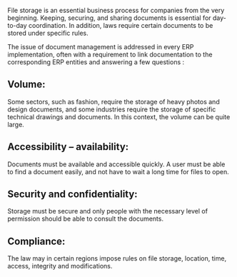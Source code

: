 File storage is an essential business process for companies from the very beginning. Keeping, securing, and sharing documents is essential for day-to-day coordination. In addition, laws require certain documents to be stored under specific rules.

The issue of document management is addressed in every ERP implementation, often with a requirement to link documentation to the corresponding ERP entities and answering a few questions :

## Volume:
Some sectors, such as fashion, require the storage of heavy photos and design documents, and some industries require the storage of specific technical drawings and documents. In this context, the volume can be quite large.

## Accessibility – availability:
Documents must be available and accessible quickly. A user must be able to find a document easily, and not have to wait a long time for files to open.

## Security and confidentiality:
Storage must be secure and only people with the necessary level of permission should be able to consult the documents.
## Compliance:
The law may in certain regions impose rules on file storage, location, time, access, integrity and modifications.
